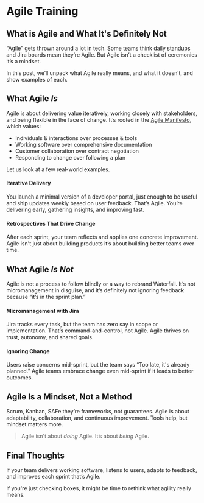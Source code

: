 # Agile Training

## What is Agile and What It's Definitely Not
“Agile” gets thrown around a lot in tech. Some teams think daily standups and Jira boards mean they’re Agile. But Agile isn’t a checklist of ceremonies it’s a mindset.

In this post, we’ll unpack what Agile really means, and what it doesn’t, and show examples of each.


## What Agile *Is*

Agile is about delivering value iteratively, working closely with stakeholders, and being flexible in the face of change. It’s rooted in the [Agile Manifesto](https://agilemanifesto.org/), which values:

- Individuals & interactions over processes & tools  
- Working software over comprehensive documentation  
- Customer collaboration over contract negotiation  
- Responding to change over following a plan  

Let us look at a few real-world examples.


#### Iterative Delivery

You launch a minimal version of a developer portal, just enough to be useful and ship updates weekly based on user feedback. That’s Agile. You’re delivering early, gathering insights, and improving fast.

#### Retrospectives That Drive Change

After each sprint, your team reflects and applies one concrete improvement. Agile isn't just about building products it’s about building better teams over time.


## What Agile *Is Not*

Agile is not a process to follow blindly or a way to rebrand Waterfall. It’s not micromanagement in disguise, and it’s definitely not ignoring feedback because “it’s in the sprint plan.”

#### Micromanagement with Jira

Jira tracks every task, but the team has zero say in scope or implementation. That’s command-and-control, not Agile. Agile thrives on trust, autonomy, and shared goals.


#### Ignoring Change

Users raise concerns mid-sprint, but the team says “Too late, it's already planned.” Agile teams embrace change even mid-sprint if it leads to better outcomes.


## Agile Is a Mindset, Not a Method

Scrum, Kanban, SAFe they’re frameworks, not guarantees. Agile is about adaptability, collaboration, and continuous improvement. Tools help, but mindset matters more.

> Agile isn't about *doing* Agile. It’s about *being* Agile.

## Final Thoughts

If your team delivers working software, listens to users, adapts to feedback, and improves each sprint that’s Agile.

If you're just checking boxes, it might be time to rethink what agility really means.
